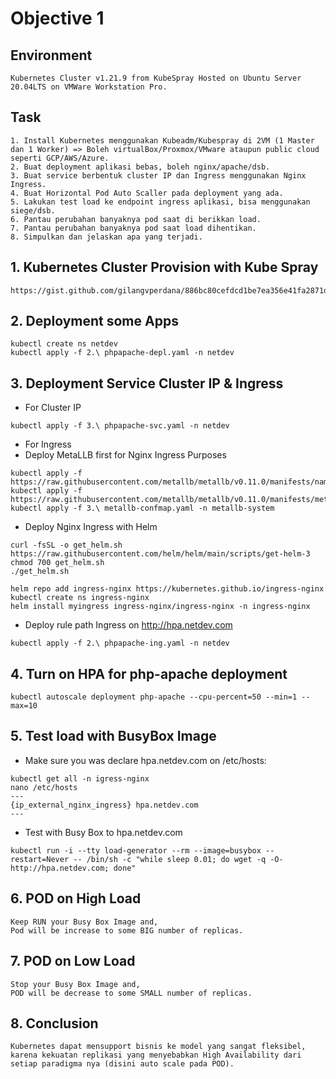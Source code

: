 # Objective 1

## Environment
```
Kubernetes Cluster v1.21.9 from KubeSpray Hosted on Ubuntu Server 20.04LTS on VMWare Workstation Pro.
```

## Task
```
1. Install Kubernetes menggunakan Kubeadm/Kubespray di 2VM (1 Master dan 1 Worker) => Boleh virtualBox/Proxmox/VMware ataupun public cloud seperti GCP/AWS/Azure.
2. Buat deployment aplikasi bebas, boleh nginx/apache/dsb.
3. Buat service berbentuk cluster IP dan Ingress menggunakan Nginx Ingress.
4. Buat Horizontal Pod Auto Scaller pada deployment yang ada.
5. Lakukan test load ke endpoint ingress aplikasi, bisa menggunakan siege/dsb.
6. Pantau perubahan banyaknya pod saat di berikkan load.
7. Pantau perubahan banyaknya pod saat load dihentikan.
8. Simpulkan dan jelaskan apa yang terjadi.
```

## 1. Kubernetes Cluster Provision with Kube Spray
```
https://gist.github.com/gilangvperdana/886bc80cefdcd1be7ea356e41fa2871d
```

## 2. Deployment some Apps
```
kubectl create ns netdev
kubectl apply -f 2.\ phpapache-depl.yaml -n netdev
```

## 3. Deployment Service Cluster IP & Ingress
- For Cluster IP
```
kubectl apply -f 3.\ phpapache-svc.yaml -n netdev
```

- For Ingress
- Deploy MetaLLB first for Nginx Ingress Purposes
```
kubectl apply -f https://raw.githubusercontent.com/metallb/metallb/v0.11.0/manifests/namespace.yaml
kubectl apply -f https://raw.githubusercontent.com/metallb/metallb/v0.11.0/manifests/metallb.yaml
kubectl apply -f 3.\ metallb-confmap.yaml -n metallb-system
```
- Deploy Nginx Ingress with Helm
    
```
curl -fsSL -o get_helm.sh https://raw.githubusercontent.com/helm/helm/main/scripts/get-helm-3
chmod 700 get_helm.sh
./get_helm.sh

helm repo add ingress-nginx https://kubernetes.github.io/ingress-nginx
kubectl create ns ingress-nginx
helm install myingress ingress-nginx/ingress-nginx -n ingress-nginx
```
- Deploy rule path Ingress on http://hpa.netdev.com
    
```
kubectl apply -f 2.\ phpapache-ing.yaml -n netdev
```

## 4. Turn on HPA for php-apache deployment
```
kubectl autoscale deployment php-apache --cpu-percent=50 --min=1 --max=10
```

## 5. Test load with BusyBox Image
- Make sure you was declare hpa.netdev.com on /etc/hosts:
```
kubectl get all -n igress-nginx
nano /etc/hosts
---
{ip_external_nginx_ingress} hpa.netdev.com
---
```

- Test with Busy Box to hpa.netdev.com
```
kubectl run -i --tty load-generator --rm --image=busybox --restart=Never -- /bin/sh -c "while sleep 0.01; do wget -q -O- http://hpa.netdev.com; done"
```

## 6. POD on High Load
```
Keep RUN your Busy Box Image and,
Pod will be increase to some BIG number of replicas.
```

## 7. POD on Low Load
```
Stop your Busy Box Image and,
POD will be decrease to some SMALL number of replicas.
```

## 8. Conclusion
```
Kubernetes dapat mensupport bisnis ke model yang sangat fleksibel, karena kekuatan replikasi yang menyebabkan High Availability dari setiap paradigma nya (disini auto scale pada POD).
```
